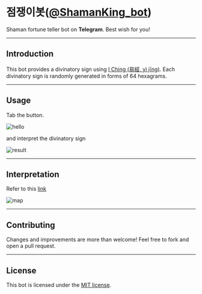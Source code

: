 점쟁이봇([@ShamanKing_bot](https://t.me/shamanKing_bot))
===================

Shaman fortune teller bot on **Telegram**.
Best wish for you!


----------

Introduction
-------------

This bot provides a divinatory sign using [I Ching (易經, yì jīng)](https://en.wikipedia.org/wiki/I_Ching). 
Each divinatory sign is randomly generated in forms of 64 hexagrams.

----------

Usage
-------------

Tab the button.

![hello](https://github.com/LoveMeWithoutAll/ShamanKing_bot/blob/feature/README.MD/screens/hello.png?raw=true)

and interpret the divinatory sign 

![result](https://github.com/LoveMeWithoutAll/ShamanKing_bot/blob/feature/README.MD/screens/result.png?raw=true)


----------

Interpretation
-------------

Refer to this [link](https://en.wikipedia.org/wiki/Hexagram_%28I_Ching%29)

![map](http://www.thatsmags.com/image/view/201612/i-ching-hexagram.jpg)


----------

Contributing
-------------
Changes and improvements are more than welcome! Feel free to fork and open a pull request. 

----------

License
-------------
This bot is licensed under the [MIT license](https://github.com/gabrielecirulli/2048/blob/master/LICENSE.txt).
